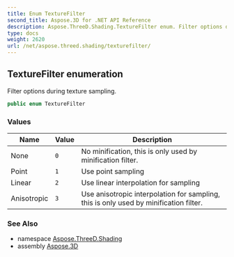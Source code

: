 ```yaml
---
title: Enum TextureFilter
second_title: Aspose.3D for .NET API Reference
description: Aspose.ThreeD.Shading.TextureFilter enum. Filter options during texture sampling
type: docs
weight: 2620
url: /net/aspose.threed.shading/texturefilter/
---
```

## TextureFilter enumeration

Filter options during texture sampling.

```csharp
public enum TextureFilter
```

### Values

| Name | Value | Description |
| --- | --- | --- |
| None | `0` | No minification, this is only used by minification filter. |
| Point | `1` | Use point sampling |
| Linear | `2` | Use linear interpolation for sampling |
| Anisotropic | `3` | Use anisotropic interpolation for sampling, this is only used by minification filter. |

### See Also

* namespace [Aspose.ThreeD.Shading](../../aspose.threed.shading/)
* assembly [Aspose.3D](../../)



